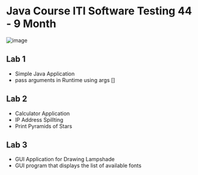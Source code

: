 # Java Course ITI Software Testing 44 -  9 Month


![image](https://github.com/sohilaabdallaa/Java_ITI_9Month/assets/53753947/3715f5ec-d6d1-4d42-ae5c-f2c312cd6609)





## Lab 1
- Simple Java Application 
- pass arguments in Runtime using args []

## Lab 2
- Calculator Application
- IP Address Spillting
- Print Pyramids of Stars

## Lab 3 
- GUI Application for Drawing Lampshade
- GUI program that displays the list of available fonts 

